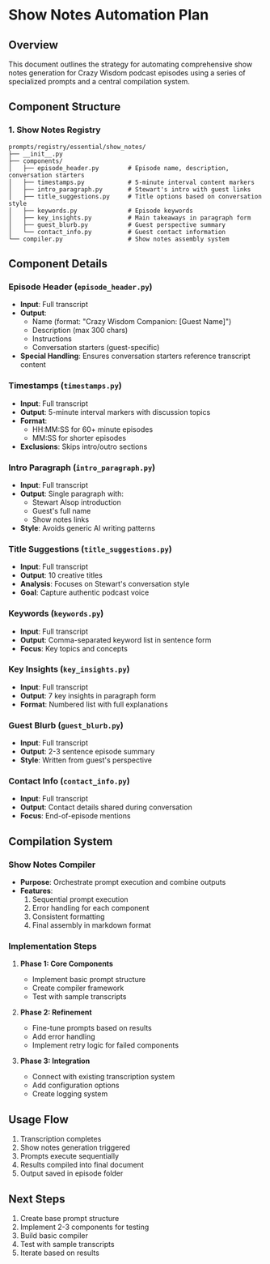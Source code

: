 # Show Notes Automation Plan

## Overview
This document outlines the strategy for automating comprehensive show notes generation for Crazy Wisdom podcast episodes using a series of specialized prompts and a central compilation system.

## Component Structure

### 1. Show Notes Registry
```
prompts/registry/essential/show_notes/
├── __init__.py
├── components/
│   ├── episode_header.py        # Episode name, description, conversation starters
│   ├── timestamps.py            # 5-minute interval content markers
│   ├── intro_paragraph.py       # Stewart's intro with guest links
│   ├── title_suggestions.py     # Title options based on conversation style
│   ├── keywords.py              # Episode keywords
│   ├── key_insights.py          # Main takeaways in paragraph form
│   ├── guest_blurb.py           # Guest perspective summary
│   └── contact_info.py          # Guest contact information
└── compiler.py                  # Show notes assembly system
```

## Component Details

### Episode Header (`episode_header.py`)
- **Input**: Full transcript
- **Output**: 
  - Name (format: "Crazy Wisdom Companion: [Guest Name]")
  - Description (max 300 chars)
  - Instructions
  - Conversation starters (guest-specific)
- **Special Handling**: Ensures conversation starters reference transcript content

### Timestamps (`timestamps.py`)
- **Input**: Full transcript
- **Output**: 5-minute interval markers with discussion topics
- **Format**: 
  - HH:MM:SS for 60+ minute episodes
  - MM:SS for shorter episodes
- **Exclusions**: Skips intro/outro sections

### Intro Paragraph (`intro_paragraph.py`)
- **Input**: Full transcript
- **Output**: Single paragraph with:
  - Stewart Alsop introduction
  - Guest's full name
  - Show notes links
- **Style**: Avoids generic AI writing patterns

### Title Suggestions (`title_suggestions.py`)
- **Input**: Full transcript
- **Output**: 10 creative titles
- **Analysis**: Focuses on Stewart's conversation style
- **Goal**: Capture authentic podcast voice

### Keywords (`keywords.py`)
- **Input**: Full transcript
- **Output**: Comma-separated keyword list in sentence form
- **Focus**: Key topics and concepts

### Key Insights (`key_insights.py`)
- **Input**: Full transcript
- **Output**: 7 key insights in paragraph form
- **Format**: Numbered list with full explanations

### Guest Blurb (`guest_blurb.py`)
- **Input**: Full transcript
- **Output**: 2-3 sentence episode summary
- **Style**: Written from guest's perspective

### Contact Info (`contact_info.py`)
- **Input**: Full transcript
- **Output**: Contact details shared during conversation
- **Focus**: End-of-episode mentions

## Compilation System

### Show Notes Compiler
- **Purpose**: Orchestrate prompt execution and combine outputs
- **Features**:
  1. Sequential prompt execution
  2. Error handling for each component
  3. Consistent formatting
  4. Final assembly in markdown format

### Implementation Steps

1. **Phase 1: Core Components**
   - Implement basic prompt structure
   - Create compiler framework
   - Test with sample transcripts

2. **Phase 2: Refinement**
   - Fine-tune prompts based on results
   - Add error handling
   - Implement retry logic for failed components

3. **Phase 3: Integration**
   - Connect with existing transcription system
   - Add configuration options
   - Create logging system

## Usage Flow
1. Transcription completes
2. Show notes generation triggered
3. Prompts execute sequentially
4. Results compiled into final document
5. Output saved in episode folder

## Next Steps
1. Create base prompt structure
2. Implement 2-3 components for testing
3. Build basic compiler
4. Test with sample transcripts
5. Iterate based on results
